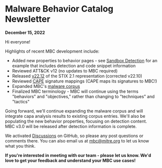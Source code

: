 # <a name="faq"></a>Malware Behavior Catalog Newsletter # 
**December 15, 2022**

Hi everyone!

Highlights of recent MBC development include:


* Added new properties to behavior pages - see [Sandbox Detection](https://github.com/MBCProject/mbc-markdown/blob/master/anti-behavioral-analysis/sandbox-detection.md) for an example that includes detection and code snippet information
* Reviewed ATT&CK v12 (no updates to MBC required)
* Released [v22.12](https://github.com/MBCProject/mbc-stix2/tree/v22.12) of the STIX 2.1 representation (corrected v22.10)
* Reviewed [CAPE](https://github.com/kevoreilly/CAPEv2) signature mappings (CAPE maps its signatures to MBC!)
* Expanded MBC's [malware corpus](../xample-malware/README.md)
* Finalized MBC terminology - MBC will continue using the terms "behaviors" and "objectives," rather than changing to "techniques" and "tactics"

Going forward, we'll continue expanding the malware corpus and will integrate capa analysis results to existing corpus entries. We'll also be populating the new behavior properties, focusing on detection content. MBC v3.0 will be released after detection information is complete.

We activated [Discussions](https://github.com/MBCProject/mbc-markdown/discussions) on GitHub, so please any post questions or comments there. You can also email us at mbc@mitre.org to let us know what you think. 

**If you're interested in meeting with our team - please let us know. We'd love to get your feedback and understand your MBC use cases!**
